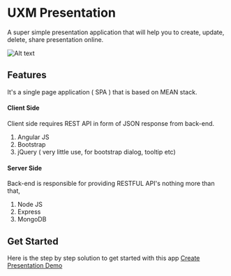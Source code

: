 UXM Presentation
==========

A super simple presentation application that will help you to create, update, delete, share presentation online.  

![Alt text](http://uxm.herokuapp.com/store/images/home-cover.bmp)

## Features

It's a single page application ( SPA ) that is based on MEAN stack.

#### Client Side

Client side requires REST API in form of JSON response from back-end.

1. Angular JS 
2. Bootstrap 
3. jQuery ( very little use, for bootstrap dialog, tooltip etc)

#### Server Side 

Back-end is responsible for providing RESTFUL API's nothing more than that, 

1. Node JS
2. Express
3. MongoDB

## Get Started

Here is the step by step solution to get started with this app [Create Presentation Demo](http://uxm.herokuapp.com/#/covers/b4e5a6f8746799d4)